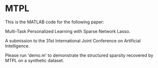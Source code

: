 # MTPL

This is the MATLAB code for the following paper: 

Multi-Task Personalized Learning with Sparse Network Lasso. 

A submission to the 31st International Joint Conference on Artificial Intelligence. 

Please run 'demo.m' to demonstrate the structured sparsity recovered by MTPL on a synthetic dataset.

